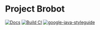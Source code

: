 # Project Brobot

[![Docs](https://github.com/Kovalevskyi-Academy/KovalevskyiAcademyTooling/workflows/Deploy%20documentation/badge.svg)](https://kovalevskyi-academy.github.io/KovalevskyiAcademyTooling/)
[![Build CI](https://github.com/Kovalevskyi-Academy/KovalevskyiAcademyTooling/workflows/Build%20Discord%20Bot/badge.svg)](https://github.com/Kovalevskyi-Academy/KovalevskyiAcademyTooling/actions?query=workflow%3A%22Build+Discord+Bot%22)
[![google-java-styleguide](https://img.shields.io/badge/style-guide-orange.svg)](https://google.github.io/styleguide/javaguide.html)
